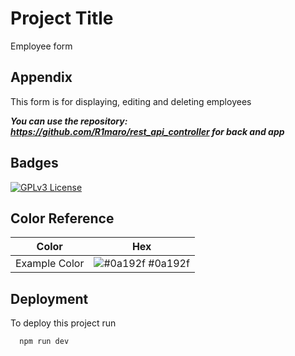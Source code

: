 
# Project Title

Employee form 


## Appendix

This form is for displaying, editing and deleting employees

***You can use the repository: https://github.com/R1maro/rest_api_controller for back and app***


## Badges




[![GPLv3 License](https://img.shields.io/badge/License-GPL%20v3-yellow.svg)](https://opensource.org/licenses/)


## Color Reference

| Color             | Hex                                                                |
| ----------------- | ------------------------------------------------------------------ |
| Example Color | ![#0a192f](https://via.placeholder.com/10/0a192f?text=+) #0a192f |



## Deployment

To deploy this project run

```bash
  npm run dev
```

